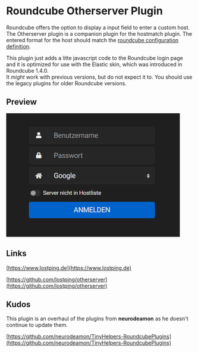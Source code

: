 # Roundcube Otherserver Plugin

Roundcube offers the option to display a input field to enter a custom host. The Otherserver plugin is a companion plugin for the hostmatch plugin. The entered format for the host should match the [roundcube configuration definition](https://github.com/roundcube/roundcubemail/wiki/Configuration#imap-server-connection).

This plugin just adds a litte javascript code to the Roundcube login page and it is optimized for use with the Elastic skin, which was introduced in Roundcube 1.4.0.  
It *might* work with previous versions, but do not expect it to. You should use the legacy plugins for older Roundcube versions.

## Preview

![Hostmatch plugin in action](otherserver_preview.gif)

## Links

[https://www.lostping.de](https://www.lostping.de)

[https://github.com/lostping/otherserver](https://github.com/lostping/otherserver)
  
## Kudos

This plugin is an overhaul of the plugins from **neurodeamon** as he doesn't continue to update them.

[https://github.com/neurodeamon/TinyHelpers-RoundcubePlugins](https://github.com/neurodeamon/TinyHelpers-RoundcubePlugins)